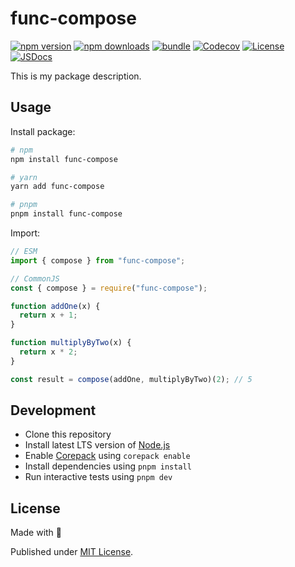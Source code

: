 # func-compose

[![npm version][npm-version-src]][npm-version-href]
[![npm downloads][npm-downloads-src]][npm-downloads-href]
[![bundle][bundle-src]][bundle-href]
[![Codecov][codecov-src]][codecov-href]
[![License][license-src]][license-href]
[![JSDocs][jsdocs-src]][jsdocs-href]

This is my package description.

## Usage

Install package:

```sh
# npm
npm install func-compose

# yarn
yarn add func-compose

# pnpm
pnpm install func-compose
```

Import:

```js
// ESM
import { compose } from "func-compose";

// CommonJS
const { compose } = require("func-compose");

function addOne(x) {
  return x + 1;
}

function multiplyByTwo(x) {
  return x * 2;
}

const result = compose(addOne, multiplyByTwo)(2); // 5
```

## Development

- Clone this repository
- Install latest LTS version of [Node.js](https://nodejs.org/en/)
- Enable [Corepack](https://github.com/nodejs/corepack) using `corepack enable`
- Install dependencies using `pnpm install`
- Run interactive tests using `pnpm dev`

## License

Made with 💛

Published under [MIT License](./LICENSE).

<!-- Badges -->

[npm-version-src]: https://img.shields.io/npm/v/func-compose?style=flat&colorA=18181B&colorB=F0DB4F
[npm-version-href]: https://npmjs.com/package/func-compose
[npm-downloads-src]: https://img.shields.io/npm/dm/func-compose?style=flat&colorA=18181B&colorB=F0DB4F
[npm-downloads-href]: https://npmjs.com/package/func-compose
[codecov-src]: https://img.shields.io/codecov/c/gh/iamkhan21/func-compose/main?style=flat&colorA=18181B&colorB=F0DB4F
[codecov-href]: https://codecov.io/gh/iamkhan21/func-compose
[bundle-src]: https://img.shields.io/bundlephobia/minzip/func-compose?style=flat&colorA=18181B&colorB=F0DB4F
[bundle-href]: https://bundlephobia.com/result?p=func-compose
[license-src]: https://img.shields.io/github/license/iamkhan21/func-compose.svg?style=flat&colorA=18181B&colorB=F0DB4F
[license-href]: https://github.com/iamkhan21/func-compose/blob/main/LICENSE
[jsdocs-src]: https://img.shields.io/badge/jsDocs.io-reference-18181B?style=flat&colorA=18181B&colorB=F0DB4F
[jsdocs-href]: https://www.jsdocs.io/package/func-compose
